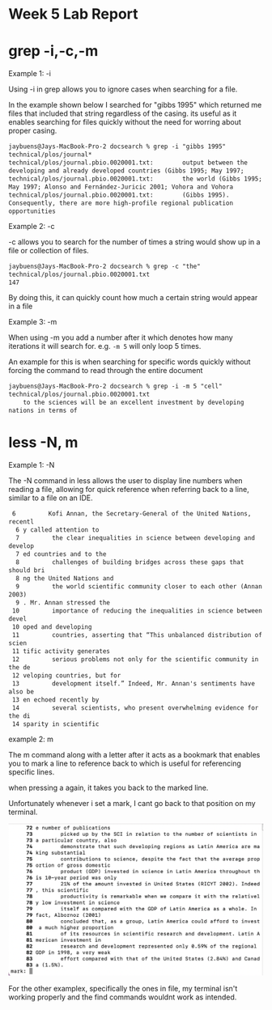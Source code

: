 # Week 5 Lab Report

# grep -i,-c,-m

Example 1: -i

Using -i in grep allows you to ignore cases when searching for a file.

In the example shown below I searched for "gibbs 1995" which returned me files that included that string regardless of the casing. its useful as it enables searching for files quickly without the need for worring about proper casing.

    jaybuens@Jays-MacBook-Pro-2 docsearch % grep -i "gibbs 1995"  technical/plos/journal*
    technical/plos/journal.pbio.0020001.txt:        output between the developing and already developed countries (Gibbs 1995; May 1997;
    technical/plos/journal.pbio.0020001.txt:        the world (Gibbs 1995; May 1997; Alonso and Fernández-Juricic 2001; Vohora and Vohora
    technical/plos/journal.pbio.0020001.txt:        (Gibbs 1995). Consequently, there are more high-profile regional publication opportunities


Example 2: -c

-c allows you to search for the number of times a string would show up in a file or collection of files.

    jaybuens@Jays-MacBook-Pro-2 docsearch % grep -c "the" technical/plos/journal.pbio.0020001.txt
    147

By doing this, it can quickly count how much a certain string would appear in a file

Example 3: -m

When using -m you add a number after it which denotes how many iterations it will search for. e.g. `-m 5` will only loop 5 times.

An example for this is when searching for specific words quickly without forcing the command to read through the entire document

    jaybuens@Jays-MacBook-Pro-2 docsearch % grep -i -m 5 "cell" technical/plos/journal.pbio.0020001.txt
        to the sciences will be an excellent investment by developing nations in terms of

# less -N, m

Example 1: -N

The -N command in less allows the user to display line numbers when reading a file, allowing for quick reference when referring back to a line, similar to a file on an IDE.

     6         Kofi Annan, the Secretary-General of the United Nations, recentl
      6 y called attention to
      7         the clear inequalities in science between developing and develop
      7 ed countries and to the
      8         challenges of building bridges across these gaps that should bri
      8 ng the United Nations and
      9         the world scientific community closer to each other (Annan 2003)
      9 . Mr. Annan stressed the
     10         importance of reducing the inequalities in science between devel
     10 oped and developing
     11         countries, asserting that “This unbalanced distribution of scien
     11 tific activity generates
     12         serious problems not only for the scientific community in the de
     12 veloping countries, but for
     13         development itself.” Indeed, Mr. Annan's sentiments have also be
     13 en echoed recently by
     14         several scientists, who present overwhelming evidence for the di
     14 sparity in scientific

example 2: m

The m command along with a letter after it acts as a bookmark that enables you to mark a line to reference back to which is useful for referencing specific lines.

when pressing a again, it takes you back to the marked line.

Unfortunately whenever i set a mark, I cant go back to that position on my terminal.

![Image](screenshots/week5/markfail.png)


For the other examplex, specifically the ones in file, my terminal isn't working properly and the find commands wouldnt work as intended.



